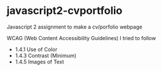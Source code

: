 # javascript2-cvportfolio
Javascript 2 assignment to make a cv/porfolio webpage

WCAG (Web Content Accessibility Guidelines) I tried to follow
- 1.4.1 Use of Color
- 1.4.3 Contrast (Minimum)
- 1.4.5 Images of Text
